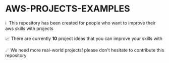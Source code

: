 # AWS-PROJECTS-EXAMPLES
:information_source: &nbsp;This repository has been created for people who want to improve their aws skills with projects

📈 There are currently **10** project ideas that you can improve your skills with

☄ We need more real-world projects! please don't hesitate to contribute this repository
